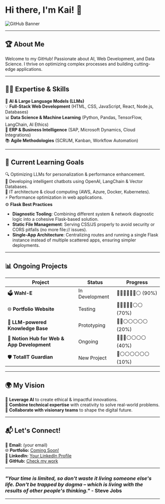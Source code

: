 # Hi there, I'm Kai! 👋

![GitHub Banner](https://raw.githubusercontent.com/nakzyhyh/memyselfandi/main/github_slider.png)

---

## 🏆 About Me
Welcome to my GitHub! Passionate about AI, Web Development, and Data Science. I thrive on optimizing complex processes and building cutting-edge applications.

---

## 👨‍💻 Expertise & Skills

🎯 **AI & Large Language Models (LLMs)**  
💡 **Full-Stack Web Development** (HTML, CSS, JavaScript, React, Node.js, Databases)  
📊 **Data Science & Machine Learning** (Python, Pandas, TensorFlow, LangChain, AI Ethics)  
🚀 **ERP & Business Intelligence** (SAP, Microsoft Dynamics, Cloud Integrations)  
📚 **Agile Methodologies** (SCRUM, Kanban, Workflow Automation)  

---

## 🌱 Current Learning Goals

🔍 Optimizing LLMs for personalization & performance enhancement.  
🚀 Developing intelligent chatbots using OpenAI, LangChain & Vector Databases.  
📡 IT architecture & cloud computing (AWS, Azure, Docker, Kubernetes).  
⚡ Performance optimization in web applications.  
 ⚙️ **Flask Best Practices**  
  - **Diagnostic Tooling**: Combining different system & network diagnostic logic into a cohesive Flask-based solution.  
  - **Static File Management**: Serving CSS/JS properly to avoid security or CORS pitfalls (no more file:// issues).  
  - **Single-App Architecture**: Centralizing routes and running a single Flask instance instead of multiple scattered apps, ensuring simpler deployments.
---

## 📊 **Ongoing Projects**

| Project                                   | Status           | Progress                     |
|-------------------------------------------|------------------|------------------------------|
| 🗳️ **Wahl-E**                              | In Development   | 🔵🔵🔵🔵🔵🔵⚪ (90%)               |
| 🌐 **Portfolio Website**                   | Testing          | 🔵🔵🔵🔵🔵⚪⚪ (70%)              |
| 🧠 **LLM-powered Knowledge Base**          | Prototyping      | 🔵🔵⚪⚪⚪⚪⚪ (20%)              |
| 📂 **Notion Hub for Web & App Development** | Ongoing          | 🔵🔵🔵⚪⚪⚪⚪ (40%)              |
| 🛡️ **TotalIT Guardian**                    | New Project      | 🔵⚪⚪⚪⚪⚪⚪ (10%) 


---

## 🌍 My Vision

🚀 **Leverage AI** to create ethical & impactful innovations.  
🎨 **Combine technical expertise** with creativity to solve real-world problems.  
🤝 **Collaborate with visionary teams** to shape the digital future.  

---

## 📬 Let's Connect!
📧 **Email:** (your email)  
🌐 **Portfolio:** [Coming Soon!](#)  
🔗 **LinkedIn:** [Your LinkedIn Profile](#)  
🐙 **GitHub:** [Check my work](https://github.com/nakzyhyh)  

---

### _"Your time is limited, so don't waste it living someone else's life. Don't be trapped by dogma – which is living with the results of other people's thinking."_ - **Steve Jobs**  

---

